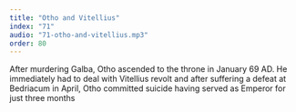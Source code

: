 ```yaml
---
title: "Otho and Vitellius"
index: "71"
audio: "71-otho-and-vitellius.mp3"
order: 80
---
```


After murdering Galba, Otho ascended to the throne in January 69 AD. He immediately had to deal with Vitellius revolt and after suffering a defeat at Bedriacum in April, Otho committed suicide having served as Emperor for just three months
